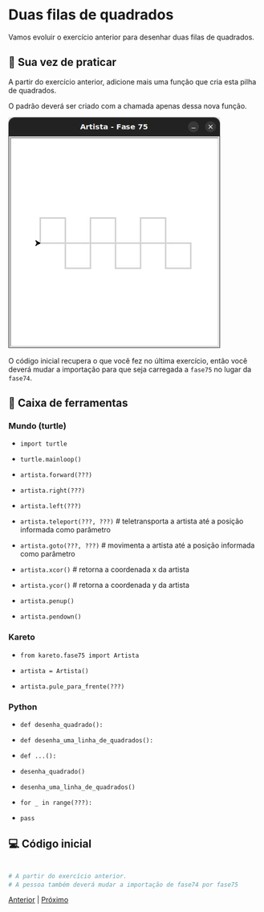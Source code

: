 # Duas filas de quadrados

Vamos evoluir o exercício anterior para desenhar duas filas de quadrados.

## 🐝 Sua vez de praticar

A partir do exercício anterior, adicione mais uma função que cria esta pilha
de quadrados.

O padrão deverá ser criado com a chamada apenas dessa nova função.

![Duas linhas de quadrados](cenario_75.png "Duas linhas de quadrados")

O código inicial recupera o que você fez no última exercício, então você deverá mudar a importação para que seja
carregada a `fase75` no lugar da `fase74`.

## 🧰 Caixa de ferramentas

### Mundo (turtle)
- `import turtle`

- `turtle.mainloop()`

- `artista.forward(???)`

- `artista.right(???)`

- `artista.left(???)`

- `artista.teleport(???, ???)` # teletransporta a artista até a posição informada como parâmetro

- `artista.goto(???, ???)` # movimenta a artista até a posição informada como parâmetro

- `artista.xcor()` # retorna a coordenada x da artista

- `artista.ycor()` # retorna a coordenada y da artista

- `artista.penup()`

- `artista.pendown()`

### Kareto
- `from kareto.fase75 import Artista`

- `artista = Artista()`

- `artista.pule_para_frente(???)` 

### Python
- `def desenha_quadrado():`

- `def desenha_uma_linha_de_quadrados():`

- `def ...():`

- `desenha_quadrado()`

- `desenha_uma_linha_de_quadrados()`

- `for _ in range(???):`


- `pass`


## 💻 Código inicial

```python

# A partir do exercício anterior.
# A pessoa também deverá mudar a importação de fase74 por fase75

```

[Anterior](../fase74/README.md) | [Próximo](../fase76/README.md)
